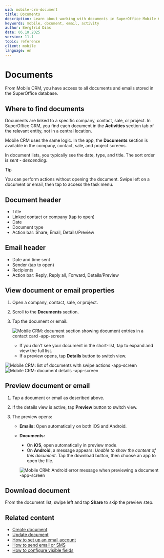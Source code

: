 ```yaml
---
uid: mobile-crm-document
title: Documents
description: Learn about working with documents in SuperOffice Mobile CRM.
keywords: mobile, document, email, activity
author: Bergfrid Dias
date: 06.10.2025
version: 11.1
topic: reference
client: mobile
language: en 
---
```


# Documents <i class="ph ph-files" aria-hidden="true"></i>

From Mobile CRM, you have access to all documents and emails stored in the SuperOffice database.

## Where to find documents

Documents are linked to a specific company, contact, sale, or project. In SuperOffice CRM, you find each document in the **Activities** section tab of the relevant entity, not in a central location.

Mobile CRM uses the same logic. In the app, the **Documents** section is available in the company, contact, sale, and project screens.

In document lists, you typically see the date, type, and title. The sort order is *sent - descending*.

> [!TIP]
> You can perform actions without opening the document. Swipe left on a document or email, then tap <i class="ph ph-list" aria-label="Main menu"></i> to access the task menu.

## Document header <i class="ph ph-file" aria-hidden="true"></i>

* Title
* Linked contact or company (tap to open)
* Date
* Document type
* Action bar: Share, Email, Details/Preview

## Email header <i class="ph ph-at" aria-hidden="true"></i>

* Date and time sent
* Sender (tap to open)
* Recipients
* Action bar: Reply, Reply all, Forward, Details/Preview

## View document or email properties

1. Open a company, contact, sale, or project.
2. Scroll to the **Documents** section.
3. Tap the document or email.

    ![Mobile CRM: document section showing document entries in a contact card -app-screen][img1]

    * If you don't see your document in the short-list, tap <i class="ph ph-caret-right" aria-label="Chevron"></i> to expand and view the full list.
    * If a preview opens, tap **Details** button to switch view.

![Mobile CRM: list of documents with swipe actions -app-screen][img3]![Mobile CRM: document details -app-screen][img4]

## Preview document or email

1. Tap a document or email as described above.
2. If the details view is active, tap **Preview** button to switch view.
3. The preview opens:

    * **Emails:** Open automatically on both iOS and Android.
    * **Documents:**
      * On **iOS**, open automatically in preview mode.
      * On **Android**, a message appears: *Unable to show the content of this document.* Tap the download button, then choose an app to open the file.

      ![Mobile CRM: Android error message when previewing a document -app-screen][img2]

## Download document

From the document list, swipe left and tap **Share** to skip the preview step.

## Related content

* [Create document][1]
* [Update document][2]
* [How to set up an email account][3]
* [How to send email or SMS][4]
* [How to configure visible fields][5]

<!-- Referenced links -->
[1]: create.md
[2]: update.md
[3]: ../set-up-email.md
[4]: ../send-email-sms.md
[5]: ../interface-guide.md#visible-fields

<!-- Referenced images -->
[img1]: ../../../../media/loc/en/mobile/contact-document-section.png
[img2]: ../../../../media/loc/en/mobile/android-download-document.png
[img3]: ../../../../media/loc/en/mobile/document-list.png
[img4]: ../../../../media/loc/en/mobile/view-document.png

